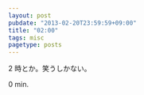 ```yaml
---
layout: post
pubdate: "2013-02-20T23:59:59+09:00"
title: "02:00"
tags: misc
pagetype: posts
---
```

2 時とか。笑うしかない。

0 min.
